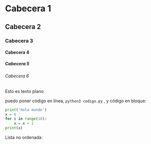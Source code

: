 # Cabecera 1

## Cabecera 2

### Cabecera 3

#### Cabecera 4

##### Cabecera 5

###### Cabecera 6

Esto es texto plano

puedo poner código en línea, `python3 codigo.py` , y código en bloque:

```python
print('hola mundo')
x = 0
for i in range(18):
    x = x + 1
print(x)    
```

Lista no ordenada:
